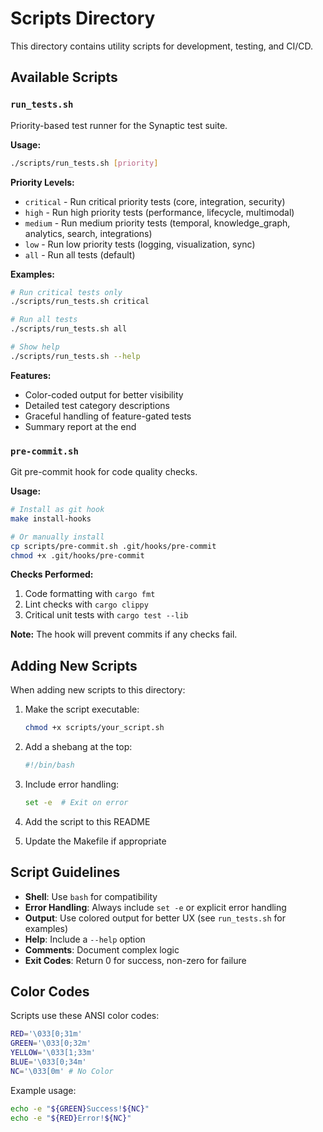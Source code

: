 # Scripts Directory

This directory contains utility scripts for development, testing, and CI/CD.

## Available Scripts

### `run_tests.sh`

Priority-based test runner for the Synaptic test suite.

**Usage:**
```bash
./scripts/run_tests.sh [priority]
```

**Priority Levels:**
- `critical` - Run critical priority tests (core, integration, security)
- `high` - Run high priority tests (performance, lifecycle, multimodal)
- `medium` - Run medium priority tests (temporal, knowledge_graph, analytics, search, integrations)
- `low` - Run low priority tests (logging, visualization, sync)
- `all` - Run all tests (default)

**Examples:**
```bash
# Run critical tests only
./scripts/run_tests.sh critical

# Run all tests
./scripts/run_tests.sh all

# Show help
./scripts/run_tests.sh --help
```

**Features:**
- Color-coded output for better visibility
- Detailed test category descriptions
- Graceful handling of feature-gated tests
- Summary report at the end

### `pre-commit.sh`

Git pre-commit hook for code quality checks.

**Usage:**
```bash
# Install as git hook
make install-hooks

# Or manually install
cp scripts/pre-commit.sh .git/hooks/pre-commit
chmod +x .git/hooks/pre-commit
```

**Checks Performed:**
1. Code formatting with `cargo fmt`
2. Lint checks with `cargo clippy`
3. Critical unit tests with `cargo test --lib`

**Note:** The hook will prevent commits if any checks fail.

## Adding New Scripts

When adding new scripts to this directory:

1. Make the script executable:
   ```bash
   chmod +x scripts/your_script.sh
   ```

2. Add a shebang at the top:
   ```bash
   #!/bin/bash
   ```

3. Include error handling:
   ```bash
   set -e  # Exit on error
   ```

4. Add the script to this README

5. Update the Makefile if appropriate

## Script Guidelines

- **Shell**: Use `bash` for compatibility
- **Error Handling**: Always include `set -e` or explicit error handling
- **Output**: Use colored output for better UX (see `run_tests.sh` for examples)
- **Help**: Include a `--help` option
- **Comments**: Document complex logic
- **Exit Codes**: Return 0 for success, non-zero for failure

## Color Codes

Scripts use these ANSI color codes:

```bash
RED='\033[0;31m'
GREEN='\033[0;32m'
YELLOW='\033[1;33m'
BLUE='\033[0;34m'
NC='\033[0m' # No Color
```

Example usage:
```bash
echo -e "${GREEN}Success!${NC}"
echo -e "${RED}Error!${NC}"
```
